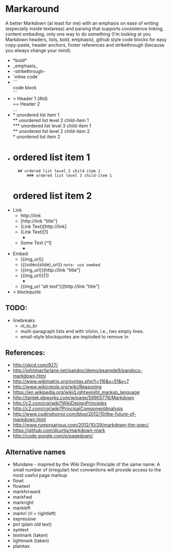 # Markaround

A better Markdown (at least for me) with an emphasis on ease of writing (especially inside textareas) and parsing that supports consistence linking, content embeding, only one way to do something (I'm looking at you Markdown headers, lists, bold, emphasis), github style code blocks for easy copy-paste, header anchors, footer references and strikethrough (because you always change your mind).

* \*bold\*
* \_emphasis\_
* -strikethrough-
* \`inline code\`
* \`\`\`  
    code block  
    \`\`\`
* = Header 1 {#id}  
    == Header 2  
    ...
* \* unordered list item 1  
   \*\* unordered list level 2 child-item 1  
   \*\*\* unordered list level 3 child-item 1  
   \*\* unordered list level 2 child-item 2  
    \* unordered list item 2
* # ordered list item 1  
        ## ordered list level 2 child-item 1  
            ### ordered list level 3 child-item 1  
    # ordered list item 2
* Link
    * http://link
    * \[http://link "title"]
    * \(Link Text)\[http://link]
    * \(Link Text)\[1]
      * [1]: http://link "title"
    * Some Text \[^1]
      * [^1]: http://link "title"
* Embed
  * {{img_url}}
  * {{(video|slide)_url}} `note: use oembed`
  * {{img_url}}\[http://link "title"]
  * {{img_url}}\[1]
      * [1]: http://link "title"
  * {{img_url “alt text“}}\[http://link “title”]
* \> blockquote

## TODO:
*  linebreaks
    * nl_to_br
    * multi-paragraph lists end with \n\n\n, i.e., two empty lines.
    * email-style blockquotes are imploded to remove \n


## References:
* http://xkcd.com/927/
* http://johnmacfarlane.net/pandoc/demo/example9/pandocs-markdown.html
* http://www.wikimatrix.org/syntax.php?i=116&x=51&y=7
* http://www.wikicreole.org/wiki/Reasoning
* https://en.wikipedia.org/wiki/Lightweight_markup_language
* http://tantek.pbworks.com/w/page/59905776/Markdown
* http://c2.com/cgi/wiki?WikiDesignPrinciples
* http://c2.com/cgi/wiki?PrincipalComponentAnalysis
* http://www.codinghorror.com/blog/2012/10/the-future-of-markdown.html
* http://www.rumproarious.com/2012/10/29/markdown-the-spec/
* https://github.com/dcurtis/markdown-mark
* http://code.google.com/p/pagedown/


## Alternative names
* Mundane - inspired by the Wiki Design Principle of the same name: A small number of \(irregular\) text conventions will provide access to the most useful page markup
* flowt
* flowtext
* markforward
* markfwd
* markright
* markleft
* markrl (rl = rightleft)
* expressive
* pot (plain old text)
* syntext
* textmark (taken)
* lightmark (taken)
* plaintax
